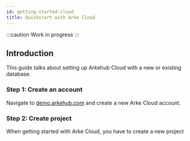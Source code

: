 ```yaml
---
id: getting-started-cloud
title: Quickstart with Arke Cloud
---
```


:::caution
Work in progress
:::

## Introduction

This guide talks about setting up Arkehub Cloud with a new or existing database.

### Step 1: Create an account

Navigate to [demo.arkehub.com](https://demo.arkehub.com) and create a new Arke Cloud account.

### Step 2: Create project

When getting started with Arke Cloud, you have to create a new project
